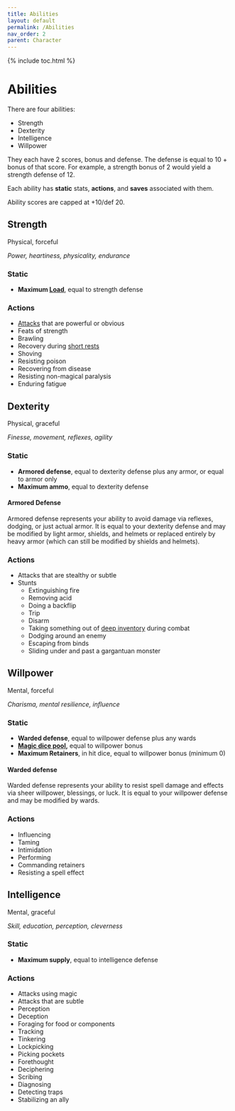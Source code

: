 ```yaml
---
title: Abilities
layout: default
permalink: /Abilities
nav_order: 2
parent: Character
---
```

{% include toc.html %}

# Abilities
There are four abilities: 

- Strength
- Dexterity
- Intelligence
- Willpower
 
They each have 2 scores, bonus and defense. The defense is equal to 10 + bonus of that score. For example, a strength bonus of 2 would yield a strength defense of 12.

Each ability has **static** stats, **actions**, and **saves** associated with them. 

Ability scores are capped at +10/def 20.

## Strength

Physical, forceful

*Power, heartiness, physicality, endurance*

### Static
- **Maximum [Load](Inventory#inventory-and-load)**, equal to strength defense

### Actions
- [Attacks](MartialGear#weapons) that are powerful or obvious 
- Feats of strength
- Brawling
- Recovery during [short rests](Damage#resting)
- Shoving
- Resisting poison
- Recovering from disease
- Resisting non-magical paralysis
- Enduring fatigue


## Dexterity

Physical, graceful

*Finesse, movement, reflexes, agility*

### Static 
- **Armored defense**, equal to dexterity defense plus any armor, or equal to armor only
- **Maximum ammo**, equal to dexterity defense

#### Armored Defense 
Armored defense represents your ability to avoid damage via reflexes, dodging, or just actual armor. It is equal to your dexterity defense and may be modified by light armor, shields, and helmets or replaced entirely by heavy armor (which can still be modified by shields and helmets).

### Actions
- Attacks that are stealthy or subtle
- Stunts
   - Extinguishing fire
   - Removing acid
   - Doing a backflip
   - Trip
   - Disarm
   - Taking something out of [deep inventory](Inventory#quick-slots-and-deep-slots) during combat
   - Dodging around an enemy
   - Escaping from binds
   - Sliding under and past a gargantuan monster


## Willpower
Mental, forceful

*Charisma, mental resilience, influence*

### Static 
- **Warded defense**, equal to willpower defense plus any wards
- **[Magic dice pool](spellcasting),** equal to willpower bonus
- **Maximum Retainers**, in hit dice, equal to willpower bonus (minimum 0)

#### Warded defense
Warded defense represents your ability to resist spell damage and effects via sheer willpower, blessings, or luck. It is equal to your willpower defense and may be modified by wards.

### Actions
- Influencing
- Taming
- Intimidation
- Performing
- Commanding retainers
- Resisting a spell effect

## Intelligence

Mental, graceful

*Skill, education, perception, cleverness*

### Static
- **Maximum supply**, equal to intelligence defense 

### Actions
- Attacks using magic
- Attacks that are subtle
- Perception
- Deception
- Foraging for food or components
- Tracking
- Tinkering
- Lockpicking
- Picking pockets
- Forethought
- Deciphering
- Scribing
- Diagnosing
- Detecting traps
- Stabilizing an ally
